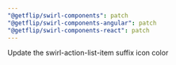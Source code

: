 ```yaml
---
"@getflip/swirl-components": patch
"@getflip/swirl-components-angular": patch
"@getflip/swirl-components-react": patch
---
```


Update the swirl-action-list-item suffix icon color
